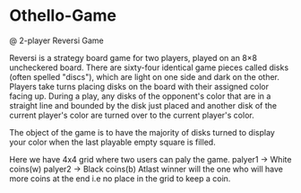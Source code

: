 # Othello-Game
@ 2-player Reversi Game

Reversi is a strategy board game for two players, played on an 8×8 uncheckered board. There are sixty-four identical game pieces called disks (often spelled "discs"), which are light on one side and dark on the other. Players take turns placing disks on the board with their assigned color facing up. During a play, any disks of the opponent's color that are in a straight line and bounded by the disk just placed and another disk of the current player's color are turned over to the current player's color.

The object of the game is to have the majority of disks turned to display your color when the last playable empty square is filled.

Here we have 4x4 grid where two users can paly the game.
   palyer1 -> White coins(w)
   palyer2 -> Black coins(b)
Atlast winner will the one who will have more coins at the end i.e no place in the grid to keep a coin.
